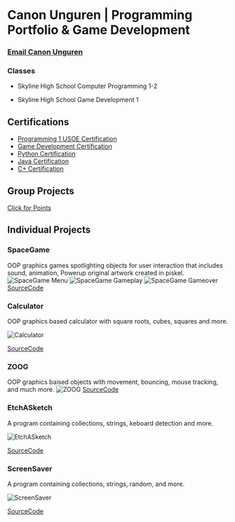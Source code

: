 # Canon Unguren | Programming Portfolio & Game Development
### [Email Canon Unguren](mailto:c.unguren1@gmail.com)
### Classes
* Skyline High School Computer Programming 1-2
- Skyline High School Game Development 1

## Certifications
- [Programming 1 USOE Certification](https://github.com/CanonU/programming2/blob/main/pdf/ComputerProgramming1.pdf)
- [Game Development Certification](https://github.com/CanonU/Portfolio/blob/main/pdf/GameDevelopmentCertification.pdf)
- [Python Certification](https://github.com/CanonU/Portfolio/blob/main/pdf/PythonCertification.pdf)
- [Java Certification](https://github.com/CanonU/Portfolio/blob/main/pdf/JavaCertification.pdf)
- [C+ Certification](https://github.com/CanonU/Portfolio/blob/main/pdf/C%2BCertification.pdf)

## Group Projects   
[Click for Points](https://github.com/Jameslassen1/Clickforpoints/tree/main)

## Individual Projects

### SpaceGame
OOP graphics games spotlighting objects for user interaction that includes sound, animation, Powerup original artwork created in piskel.
![SpaceGame Menu](https://github.com/CanonU/programming2/blob/main/images/Spacegame%20Welcome.png?raw=true)
![SpaceGame Gameplay](https://github.com/CanonU/programming2/blob/main/images/Spacegame%20gameplay.png?raw=true)
![SpaceGame Gameover](https://github.com/CanonU/programming2/blob/main/images/Spacegame%20Gameover.png?raw=true)
[SourceCode](https://github.com/CanonU/programming2/blob/main/src/SpaceGame.zip)

### Calculator
OOP graphics based calculator with square roots, cubes, squares and more. 

![Calculator](https://github.com/CanonU/programming2/blob/main/images/Calculator.png?raw=true)

[SourceCode](https://github.com/CanonU/programming2/blob/main/src/Calculator.zip)

### ZOOG
OOP graphics baised objects with movement, bouncing, mouse tracking, and much more.
![ZOOG](https://github.com/CanonU/programming2/blob/main/images/Zoog.png?raw=true)
[SourceCode](https://github.com/CanonU/programming2/blob/main/src/ZOOG.zip)

### EtchASketch
A program containing collections, strings, keboard detection and more. 

![EtchASketch](https://github.com/CanonU/programming2/blob/main/images/etchASketch.png?raw=true)

[SourceCode](https://github.com/CanonU/programming2/blob/main/src/etchASketch.zip)

### ScreenSaver
A program containing collections, strings, random, and more.

![ScreenSaver](https://github.com/CanonU/programming2/blob/main/images/screenSaver.png?raw=true)

[SourceCode](https://github.com/CanonU/programming2/blob/main/src/ScreenSaver.zip)


